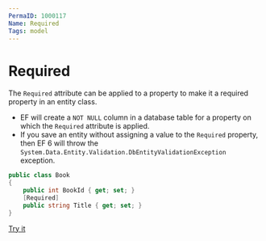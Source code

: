 ```yaml
---
PermaID: 1000117
Name: Required
Tags: model
---
```


# Required

The `Required` attribute can be applied to a property to make it a required property in an entity class. 

 - EF will create a `NOT NULL` column in a database table for a property on which the `Required` attribute is applied. 
 - If you save an entity without assigning a value to the `Required` property, then EF 6 will throw the `System.Data.Entity.Validation.DbEntityValidationException` exception.

```csharp
public class Book
{
    public int BookId { get; set; }
    [Required]
    public string Title { get; set; }
}
```

[Try it](https://dotnetfiddle.net/zn9grE)